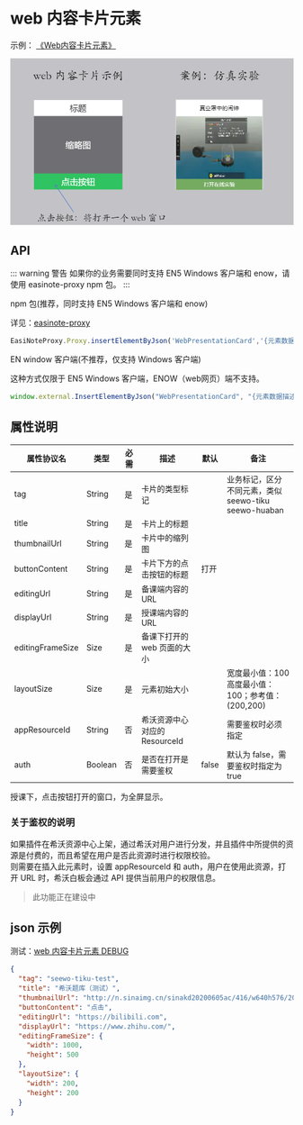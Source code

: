 # web 内容卡片元素

示例：
[《Web内容卡片元素》](https://r302.cc/4z6Vvlp?platform=enpc&channel=copylink)

![示意图](./img/2021-09-29-19-15-58.png)

## API

::: warning 警告
如果你的业务需要同时支持 EN5 Windows 客户端和 enow，请使用 easinote-proxy npm 包。
:::

npm 包(推荐，同时支持 EN5 Windows 客户端和 enow)  

详见：[easinote-proxy](/apis/npm/easinote-proxy.html)

```js
EasiNoteProxy.Proxy.insertElementByJson('WebPresentationCard','{元素数据描述的 Json 对象}');
```

EN window 客户端(不推荐，仅支持 Windows 客户端)

这种方式仅限于 EN5 Windows 客户端，ENOW（web网页）端不支持。

```js
window.external.InsertElementByJson("WebPresentationCard", "{元素数据描述的 Json 对象}")
```

## 属性说明

| 属性协议名       | 类型    | 必需 | 描述                          | 默认  | 备注                                               |
|------------------|---------|-----|-----------------------------|-------|----------------------------------------------------|
| tag              | String  | 是   | 卡片的类型标记                |       | 业务标记，区分不同元素，类似 seewo-tiku seewo-huaban |
| title            | String  | 是   | 卡片上的标题                  |       |                                                    |
| thumbnailUrl     | String  | 是   | 卡片中的缩列图                |       |                                                    |
| buttonContent    | String  | 是   | 卡片下方的点击按钮的标题      | 打开  |                                                    |
| editingUrl       | String  | 是   | 备课端内容的URL               |       |                                                    |
| displayUrl       | String  | 是   | 授课端内容的URL               |       |                                                    |
| editingFrameSize | Size    | 是   | 备课下打开的 web 页面的大小   |       |                                                    |
| layoutSize       | Size    | 是   | 元素初始大小                  |       | 宽度最小值：100 高度最小值：100；参考值：(200,200)     |
| appResourceId    | String  | 否   | 希沃资源中心对应的 ResourceId |       | 需要鉴权时必须指定                                 |
| auth             | Boolean | 否   | 是否在打开是需要鉴权          | false | 默认为 false，需要鉴权时指定为 true                 |

授课下，点击按钮打开的窗口，为全屏显示。

### 关于鉴权的说明

如果插件在希沃资源中心上架，通过希沃对用户进行分发，并且插件中所提供的资源是付费的，而且希望在用户是否此资源时进行权限校验。  
则需要在插入此元素时，设置 appResourceId 和 auth，用户在使用此资源，打开 URL 时，希沃白板会通过 API 提供当前用户的权限信息。

> 此功能正在建设中

## json 示例

测试：[web 内容卡片元素 DEBUG](/debug-pages/04DebugPageWebPresentaionCard.html )

```json
{
  "tag": "seewo-tiku-test",
  "title": "希沃题库（测试）",
  "thumbnailUrl": "http://n.sinaimg.cn/sinakd20200605ac/416/w640h576/20200605/301b-iurnkpq9297963.jpg",
  "buttonContent": "点击",
  "editingUrl": "https://bilibili.com",
  "displayUrl": "https://www.zhihu.com/",
  "editingFrameSize": {
    "width": 1000,
    "height": 500
  },
  "layoutSize": {
    "width": 200,
    "height": 200
  }
}
```
